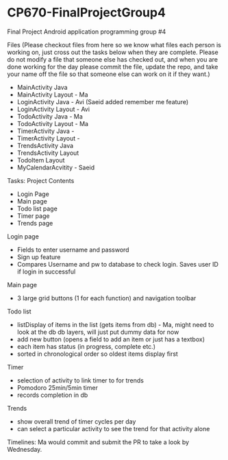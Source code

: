 # CP670-FinalProjectGroup4
Final Project Android application programming group #4


Files (Please checkout files from here so we know what files each person is working on, just cross out the tasks below when they are complete. Please do not modify a file that someone else has checked out, and when you are done working for the day please commit the file, update the repo, and take your name off the file so that someone else can work on it if they want.)
- MainActivity Java
- MainActivity Layout - Ma
- LoginActivity Java - Avi (Saeid added remember me feature)
- LoginActivity Layout - Avi
- TodoActivity Java - Ma
- TodoActivity Layout - Ma
- TimerActivity Java  -
- TimerActivity Layout -
- TrendsActivity Java
- TrendsActivity Layout
- TodoItem Layout
- MyCalendarAcvitity - Saeid

Tasks:
Project Contents
- Login Page
- Main page
- Todo list page
- Timer page
- Trends page

Login page
- Fields to enter username and password
- Sign up feature
- Compares Username and pw to database to check login. Saves user ID if login in successful

Main page
- 3 large grid buttons (1 for each function) and navigation toolbar

Todo list
- listDisplay of items in the list (gets items from db) - Ma, might need to look at the db db layers, will just put dummy data for now
- add new button (opens a field to add an item or just has a textbox)
- each item has status (in progress, complete etc.)
- sorted in chronological order so oldest items display first

Timer
- selection of activity to link timer to for trends
- Pomodoro 25min/5min timer
- records completion in db

Trends
- show overall trend of timer cycles per day
- can select a particular activity to see the trend for that activity alone

Timelines:
Ma would commit and submit the PR to take a look by Wednesday.
